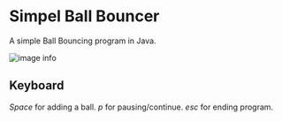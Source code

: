 # Simpel Ball Bouncer

A simple Ball Bouncing program in Java.

![image info](./readmeImage.png)

## Keyboard
*Space* for adding a ball.
*p* for pausing/continue.
*esc* for ending program.